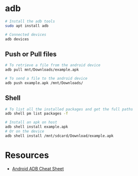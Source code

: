 # adb

```bash
# Install the adb tools
sudo apt install adb

# Connected devices
adb devices
```

## Push or Pull files

```bash
# To retrieve a file from the android device 
adb pull mnt/Downloads/example.apk

# To send a file to the android device 
adb push example.apk /mnt/Downloads/
```

## Shell

```bash
# To list all the installed packages and get the full paths
adb shell pm list packages -f

# Install an apk on host
adb shell install example.apk
# Or on the device
adb shell install /mnt/sdcard/Download/example.apk
```

# Resources
- [Android ADB Cheat Sheet](https://3os.org/android/adb-cheat-sheet/)
